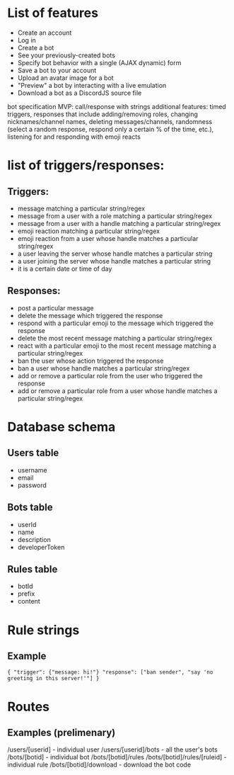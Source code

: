# List of features
* Create an account
* Log in
* Create a bot
* See your previously-created bots
* Specify bot behavior with a single (AJAX dynamic) form
* Save a bot to your account
* Upload an avatar image for a bot
* "Preview" a bot by interacting with a live emulation
* Download a bot as a DiscordJS source file

bot specification MVP: call/response with strings
additional features: timed triggers, responses that include adding/removing roles, changing nicknames/channel names, deleting messages/channels, randomness (select a random response, respond only a certain % of the time, etc.), listening for and responding with emoji reacts

# list of triggers/responses:
## Triggers:
* message matching a particular string/regex
* message from a user with a role matching a particular string/regex
* message from a user with a handle matching a particular string/regex
* emoji reaction matching a particular string/regex
* emoji reaction from a user whose handle matches a particular string/regex
* a user leaving the server whose handle matches a particular string
* a user joining the server whose handle matches a particular string
* it is a certain date or time of day
## Responses:
* post a particular message
* delete the message which triggered the response
* respond with a particular emoji to the message which triggered the response
* delete the most recent message matching a particular string/regex
* react with a particular emoji to the most recent message matching a particular string/regex
* ban the user whose action triggered the response
* ban a user whose handle matches a particular string/regex
* add or remove a particular role from the user who triggered the response
* add or remove a particular role from a user whose handle matches a particular string/regex

# Database schema
## Users table
* username
* email
* password

## Bots table
* userId
* name
* description
* developerToken

## Rules table
* botId
* prefix
* content

# Rule strings
## Example
``{
  "trigger": {"message: hi!"}
  "response": ["ban sender", "say 'no greeting in this server!'"]
 }``
 
 # Routes
 ## Examples (prelimenary)
 /users/[userid] - individual user
 /users/[userid]/bots - all the user's bots
 /bots/[botid] - individual bot
 /bots/[botid]/rules
 /bots/[botid]/rules/[ruleid] - individual rule
 /bots/[botid]/download - download the bot code
